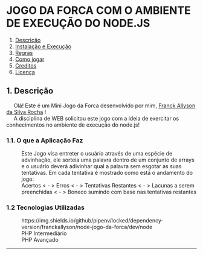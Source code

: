 # JOGO DA FORCA COM O AMBIENTE DE EXECUÇÃO DO NODE.JS

1. [Descrição](#descricao)
2. [Instalação e Execução](#insandexec)
3. [Regras](#regras)
4. [Como jogar](#jogar)
5. [Creditos](#credits)
6. [Licença](#licenca)

<div id="descricao">
<h2>1. Descrição </h2>
<p>&nbsp&nbsp&nbsp&nbsp Olá! Este é um Mini Jogo da Forca desenvolvido por mim, <a href="https://www.linkedin.com/in/franck-allyson-da-silva-rocha-7b9866229/">Franck Allyson da Silva Rocha</a>  ! <br>
&nbsp&nbsp&nbsp&nbsp A disciplina de WEB solicitou este jogo com a ideia de exercitar os conhecimentos no ambiente de execução do node.js!</p>
<dl>
  <dt><h3>1.1. O que a Aplicação Faz</h3></dt>
    <dd> Este Jogo visa entreter o usuário através de uma espécie de advinhação, ele sorteia uma palavra dentro de um conjunto de arrays <br>
    e o usuário deverá adivinhar qual a palavra sem esgotar as suas tentativas. Em cada tentativa é mostrado como está o andamento do jogo: <br>
    Acertos < - > Erros < - > Tentativas Restantes < - > Lacunas a serem preenchidas < - > Boneco sumindo com base nas tentativas restantes</dd>
    
  <dt><h3>1.2 Tecnologias Utilizadas</h3></dt>
    <dd> https://img.shields.io/github/pipenv/locked/dependency-version/franckallyson/node-jogo-da-forca/dev/node</dd>
    <dd> PHP Intermediário</dd>
    <dd> PHP Avançado</dd>
</dl>
</body>

</div>
<hr>
